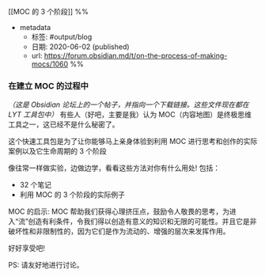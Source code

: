 [[MOC 的 3 个阶段]] 
%%
- metadata
	- 标签: #output/blog 
	- 日期: 2020-06-02 (published)
	- url: https://forum.obsidian.md/t/on-the-process-of-making-mocs/1060
%%
### 在建立 MOC 的过程中
*（这是 Obsidian 论坛上的一个帖子，并指向一个下载链接。这些文件现在都在 LYT 工具包中）*
有些人（好吧，主要是我）认为 MOC（内容地图）是终极思维工具之一，这已经不是什么秘密了。

这个快速工具包是为了让你能够马上亲身体验到利用 MOC 进行思考和创作的实际案例以及它生命周期的 3 个阶段 

像往常一样做实验，边做边学，看看这些方法对你有什么用处! 包括：

- 32 个笔记
- 利用 MOC 的 3 个阶段的实际例子

MOC 的启示:
MOC 帮助我们获得心理挤压点，鼓励令人敬畏的思考，为进入“流”创造有利条件，令我们得以创造有意义的知识和无限的可能性。并且它是非破坏性和非限制性的，因为它们是作为流动的、增强的层次来发挥作用。

好好享受吧!

PS: 请友好地进行讨论。